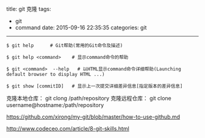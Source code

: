 title: git 克隆
tags:
  - git
  - command
date: 2015-09-16 22:35:35
categories: git
---

	$ git help 		# Git帮助(常用的Git命令及描述)

	$ git help <command>    # 显示command命令的帮助

	$ git <command>  --help   # 以HTML显示command命令详细帮助(Launching default browser to display HTML ...)

    $ git show [commitID]   # 显示上一次提交详细差异信息[指定版本的差异信息]


克隆本地仓库： git clong /path/repository
克隆远程仓库： git clone username@hostname:/path/repository

https://github.com/xirong/my-git/blob/master/how-to-use-github.md

http://www.codeceo.com/article/8-git-skills.html